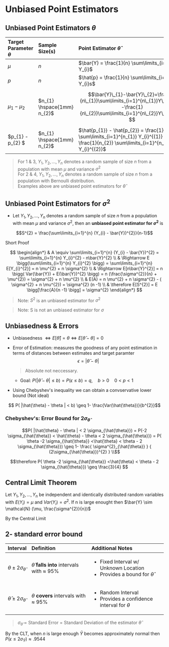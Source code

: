 # Unbiased Point Estimators

## Unbiased Point Estimators $\theta$

| Target Parameter $\theta$ | Sample Size(s) | Point Estimator $\hat{\theta}$ | $E(\hat{\theta})$ |  $Var(\hat{\theta})$ | Standard Error $\sigma_{\hat{\theta}}$ |
| :--- |  :--- | :--- | :--- | :--- | :--- |
| $\mu$ | $n$ |  $\bar{Y} = \frac{1}{n} \sum\limits_{i=1}^{n} Y_{i}$ | $\mu$ |  $\frac{\sigma^{2}}{n}$ | $\frac{\sigma}{n}$ |
| $p$ | $n$ |  $\hat{p} = \frac{1}{n} \sum\limits_{i=1}^{n} Y_{i}s$ | $p$ |  $\frac{pq}{n}$ | $\sqrt{\frac{pq}{n}}$ |
| $\mu_{1} - \mu_{2}$ | $n_{1} \hspace{1mm} n_{2}$ |  $$\bar{Y}\_{1}-\bar{Y}\_{2}=\frac{1}{n\_{1}}\sum\limits_{i=1}^{n\_{1}}Y\_{i}^{(1)}-\frac{1}{n\_{2}}\sum\limits_{i=1}^{n\_{2}}Y\_{i}^{(2)} $$  | $\mu_{1} - \mu_{2}$ | $$\frac{\sigma\_{1}^{2}}{n\_{1}}+\frac{\sigma\_{2}^{2}}{n\_{2}} $$ | $$\sqrt{ \frac{ \sigma^{2}\_{1} } { n\_{1} } + \frac{ \sigma\_{2}^{2}}{ n\_{2} } } $$ |
| $p_{1} - p_{2} $ | $n_{1} \hspace{1mm} n_{2}$ |  $\hat{p_{1}} - \hat{p_{2}} = \frac{1}{n_{1}} \sum\limits_{i=1}^{n_{1}} Y_{i}^{(1)} - \frac{1}{n_{2}} \sum\limits_{i=1}^{n_{2}} Y_{i}^{(2)}$ | $\hat{p} _{1} - \hat{p} _{2}$ |  $\frac{p_{1}q_{1}}{n_{1}} + \frac{p_{2}q_{2}}{n_{2}}$ | $\sqrt{\frac{p_{1}q_{1}}{n_{1}} + \frac{p_{2}q_{2}}{n_{2}}}$ |
    
> For 1 & 3, $Y_{1}, Y_{2}, ..., Y_{n}$ denotes a random sample of size $n$ from a population with mean $\mu$ and variance $\sigma^{2}$ \
> For 2 & 4, $Y_{1}, Y_{2}, ..., Y_{n}$ denotes a random sample of size $n$ from a population with Bernoulli distribution.\
> Examples above are unbiased point estimators for $\hat{\theta}$

## Unbiased Point Estimators for $\sigma^{2}$
* Let $Y_{1}, Y_{2}, ..., Y_{n}$ denotes a random sample of size $n$ from a population with mean $\mu$ and variance $\sigma^{2}$, then an **unbiased point estimator for $\sigma^{2}$** is

$$S^{2} = \frac{\sum\limits_{i=1}^{n} (Y_{i} - \bar{Y})^{2}}{n-1}$$

Short Proof

$$
\begin{align*} 
& A \equiv \sum\limits_{i=1}^{n} (Y_{i} - \bar{Y})^{2} = \sum\limits_{i=1}^{n} Y_{i}^{2} - n\bar{Y}^{2}  \\
& \Rightarrow E \bigg(\sum\limits_{i=1}^{n} Y_{i}^{2} \bigg) = \sum\limits_{i=1}^{n} E[Y_{i}^{2}] =  n \mu^{2} + n \sigma^{2} \\
& \Rightarrow E[n\bar{Y}^{2}] = n \bigg( Var(\bar{Y}) + E(\bar{Y})^{2} \bigg) = n (\frac{\sigma^{2}}{n} + \mu^{2}) = \sigma^{2} + n \mu^{2} \\
& E(A) = n \mu^{2} + n \sigma^{2} - ( \sigma^{2} + n \mu^{2}) = \sigma^{2} (n -1) \\ 
& \therefore E[S^{2}] = E \bigg[\frac{A}{n -1} \bigg] = \sigma^{2}
\end{align*}
$$
> Note: $S^{2}$ is an unbiased estimator for $\sigma^{2}$ 

> Note: S is not an unbiased estimator for $\sigma$

## Unbiasedness & Errors
* Unbiasedness $\Leftrightarrow E[\hat{\theta}] = \theta  \Leftrightarrow E[\hat{\theta} - \theta] = 0$

* Error of Estimation: measures the goodness of any point estimation in terms of distances between estimates and target paramter
    $$ \epsilon = | \hat{\theta} - \theta |$$

    > Absolute not neccessary.

    * Goal: $P(| \hat{\theta} - \theta | \leq b) = P(\epsilon \leq b) = q, \quad b > 0 \quad 0 < p < 1$
* Using Chebyshev's inequality we can obtain a convservative lower bound (Not ideal)

$$ P( |\hat{\theta} - \theta | < b) \geq 1- \frac{Var(\hat{\theta})}{b^{2}}$$
        
### Chebyshev's: Error Bound for $2\sigma_{\hat{\theta}}$
```math
P( |\hat{\theta} - \theta | < 2 \sigma_{\hat{\theta}}) = P(-2 \sigma_{\hat{\theta}} < \hat{\theta} - \theta  < 2 \sigma_{\hat{\theta}}) = P( \theta -2 \sigma_{\hat{\theta}} <\hat{\theta}  < \theta - 2 \sigma_{\hat{\theta}}) \geq 1- \frac{ \sigma^{2}_{\hat{\theta}} } { (2\sigma_{\hat{\theta}})^{2}  } \\
```
```math
\therefore P( \theta -2 \sigma_{\hat{\theta}} <\hat{\theta}  < \theta - 2 \sigma_{\hat{\theta}}) \geq \frac{3}{4}     
```

## Central Limit Theorem

Let $Y_{1}, Y_{2}, ..., Y_{n}$ be independent and identically distributed random variables with $E(Y_{i}) = \mu$ and $Var(Y_{i}) = \sigma^{2}$. 
If n is large enought then $\bar{Y} \sim \mathcal{N} (\mu, \frac{\sigma^{2}}{n})$

By the Central Limit 
## 2- standard error bound
| Interval     |   Definition  |    Additional Notes   |
| :---  |:---   | :--- |
| $\theta \pm 2 \sigma_{\hat{\theta}}$ |  $\hat{\theta}$ **falls into** intervals with $\approx$ 95%  |  <ul><li>Fixed Interval w/ Unknown Location</li><li>Provides a bound for $\hat{\theta}$ </li></ul> |
| $\hat{\theta} \pm 2 \sigma_{\hat{\theta}}$ |  $\theta$ **covers** intervals with $\approx$ 95%  |  <ul><li> Random Interval </li><li>Provides a confidence interval for $\theta$ </li></ul> |
> $\sigma_{\hat{\theta}}$ = Standard Error = Standard Deviation of the estimator $\hat{\theta}$

By the CLT, when $n$ is large enough $\bar{Y}$ becomes approximately normal then $P(\epsilon \leq 2\sigma_{\bar{Y}}) \approx .9544$

